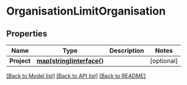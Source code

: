 # OrganisationLimitOrganisation

## Properties

Name | Type | Description | Notes
------------ | ------------- | ------------- | -------------
**Project** | [**map[string]interface{}**](object.md) |  | [optional] 

[[Back to Model list]](../README.md#documentation-for-models) [[Back to API list]](../README.md#documentation-for-api-endpoints) [[Back to README]](../README.md)



